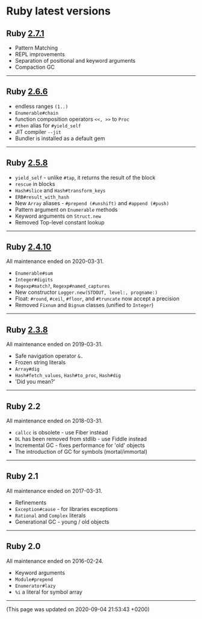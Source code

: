 # Ruby latest versions




## Ruby [2.7.1](https://www.ruby-lang.org/en/news/2020/03/31/ruby-2-7-1-released/) <div class='icon-label calendar' title='Released on 2020-03-31'><div data-icon='ei-calendar' data-size='s'></div></div>
  

  - <div data-icon='ei-plus' data-size='s'></div> Pattern Matching
  - <div data-icon='ei-pencil' data-size='s'></div> REPL improvements
  - <div data-icon='ei-pencil' data-size='s'></div> Separation of positional and keyword arguments
  - <div data-icon='ei-gear' data-size='s'></div> Compaction GC
  
----



## Ruby [2.6.6](https://www.ruby-lang.org/en/news/2020/03/31/ruby-2-6-6-released/) <div class='icon-label calendar' title='Released on 2020-03-31'><div data-icon='ei-calendar' data-size='s'></div></div>
  

  - <div data-icon='ei-plus' data-size='s'></div> endless ranges <code>(1..)</code>
  - <div data-icon='ei-plus' data-size='s'></div> <code>Enumerable#chain</code>
  - <div data-icon='ei-plus' data-size='s'></div> function composition operators <code><<, >></code> to <code>Proc</code>
  - <div data-icon='ei-pencil' data-size='s'></div> <code>#then</code> alias for <code>#yield_self</code>
  - <div data-icon='ei-gear' data-size='s'></div> JIT compiler <code>--jit</code>
  - <div data-icon='ei-gear' data-size='s'></div> Bundler is installed as a default gem
  
----



## Ruby [2.5.8](https://www.ruby-lang.org/en/news/2020/03/31/ruby-2-5-8-released/) <div class='icon-label calendar' title='Released on 2020-03-31'><div data-icon='ei-calendar' data-size='s'></div></div>
  

  - <div data-icon='ei-plus' data-size='s'></div> <code>yield_self</code> - unlike <code>#tap</code>, it returns the result of the block
  - <div data-icon='ei-plus' data-size='s'></div> <code>rescue</code> in blocks
  - <div data-icon='ei-plus' data-size='s'></div> <code>Hash#slice</code> and <code>Hash#transform_keys</code>
  - <div data-icon='ei-plus' data-size='s'></div> <code>ERB#result_with_hash</code>
  - <div data-icon='ei-pencil' data-size='s'></div> New <code>Array</code> aliases - <code>#prepend (#unshift)</code> and <code>#append (#push)</code>
  - <div data-icon='ei-pencil' data-size='s'></div> Pattern argument on <code>Enumerable</code> methods
  - <div data-icon='ei-pencil' data-size='s'></div> Keyword arguments on <code>Struct.new</code>
  - <div data-icon='ei-pencil' data-size='s'></div> Removed Top-level constant lookup
  
----



## Ruby [2.4.10](https://www.ruby-lang.org/en/news/2020/03/31/ruby-2-4-10-released/) <div class='icon-label calendar' title='Released on 2020-03-31'><div data-icon='ei-calendar' data-size='s'></div></div>
  

All maintenance ended on 2020-03-31.
  
  - <div data-icon='ei-plus' data-size='s'></div> <code>Enumerable#sum</code>
  - <div data-icon='ei-plus' data-size='s'></div> <code>Integer#digits</code>
  - <div data-icon='ei-plus' data-size='s'></div> <code>Regexp#match?</code>, <code>Regexp#named_captures</code>
  - <div data-icon='ei-pencil' data-size='s'></div> New constructor <code>Logger.new(STDOUT, level:, progname:)</code>
  - <div data-icon='ei-pencil' data-size='s'></div> Float: <code>#round</code>, <code>#ceil</code>, <code>#floor</code>, and <code>#truncate</code> now accept a precision
  - <div data-icon='ei-minus' data-size='s'></div> Removed <code>Fixnum</code> and <code>Bignum</code> classes (unified to <code>Integer</code>)
  
----



## Ruby [2.3.8](https://www.ruby-lang.org/en/news/2018/10/17/ruby-2-3-8-released) <div class='icon-label calendar' title='Released on 2018-10-17'><div data-icon='ei-calendar' data-size='s'></div></div>
  

All maintenance ended on 2019-03-31.
  
  - <div data-icon='ei-plus' data-size='s'></div> Safe navigation operator <code>&.</code>
  - <div data-icon='ei-plus' data-size='s'></div> Frozen string literals
  - <div data-icon='ei-plus' data-size='s'></div> <code>Array#dig</code>
  - <div data-icon='ei-plus' data-size='s'></div> <code>Hash#fetch_values</code>, <code>Hash#to_proc</code>, <code>Hash#dig</code>
  - <div data-icon='ei-plus' data-size='s'></div> 'Did you mean?'
  
----



## Ruby 2.2
  

All maintenance ended on 2018-03-31.
  
  - <div data-icon='ei-minus' data-size='s'></div> <code>callcc</code> is obsolete - use Fiber instead
  - <div data-icon='ei-minus' data-size='s'></div> <code>DL</code> has been removed from stdlib - use Fiddle instead
  - <div data-icon='ei-gear' data-size='s'></div> Incremental GC - fixes performance for 'old' objects
  - <div data-icon='ei-gear' data-size='s'></div> The introduction of GC for symbols (mortal/immortal)
  
----



## Ruby 2.1
  

All maintenance ended on 2017-03-31.
  
  - <div data-icon='ei-plus' data-size='s'></div> Refinements
  - <div data-icon='ei-plus' data-size='s'></div> <code>Exception#cause</code> - for libraries exceptions
  - <div data-icon='ei-plus' data-size='s'></div> <code>Rational</code> and <code>Complex</code> literals
  - <div data-icon='ei-plus' data-size='s'></div> Generational GC - young / old objects
  
----



## Ruby 2.0
  

All maintenance ended on 2016-02-24.
  
  - <div data-icon='ei-plus' data-size='s'></div> Keyword arguments
  - <div data-icon='ei-plus' data-size='s'></div> <code>Module#prepend</code>
  - <div data-icon='ei-plus' data-size='s'></div> <code>Enumerator#lazy</code>
  - <div data-icon='ei-plus' data-size='s'></div> <code>%i</code> a literal for symbol array
  
----

(This page was updated on 2020-09-04 21:53:43 +0200)
